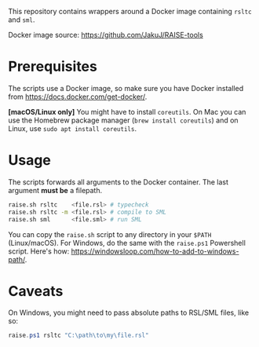 This repository contains wrappers around a Docker image containing `rsltc` and `sml`.

Docker image source: https://github.com/JakuJ/RAISE-tools

# Prerequisites

The scripts use a Docker image, so make sure you have Docker installed from https://docs.docker.com/get-docker/.

**[macOS/Linux only]** You might have to install `coreutils`. On Mac you can use the Homebrew package manager (`brew install coreutils`) and on Linux, use `sudo apt install coreutils`.

# Usage

The scripts forwards all arguments to the Docker container. The last argument **must be** a filepath.

```bash
raise.sh rsltc    <file.rsl> # typecheck
raise.sh rsltc -m <file.rsl> # compile to SML
raise.sh sml      <file.sml> # run SML
```

You can copy the `raise.sh` script to any directory in your `$PATH` (Linux/macOS). For Windows, do the same with the `raise.ps1` Powershell script. Here's how: https://windowsloop.com/how-to-add-to-windows-path/.

# Caveats

On Windows, you might need to pass absolute paths to RSL/SML files, like so:

```powershell
raise.ps1 rsltc "C:\path\to\my\file.rsl"
```
